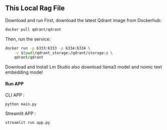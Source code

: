 ## This Local Rag File


Download and run
First, download the latest Qdrant image from Dockerhub:

```bash
docker pull qdrant/qdrant
```
Then, run the service:
```bash
docker run -p 6333:6333 -p 6334:6334 \
    -v $(pwd)/qdrant_storage:/qdrant/storage:z \
    qdrant/qdrant
```

Download and Install Lm Studio also download llama3 model and nomic text embedding model

#### Run APP

CLI APP : 
```bash
python main.py
```

Streamlit APP :
```bash
streamlit run app.py
```
